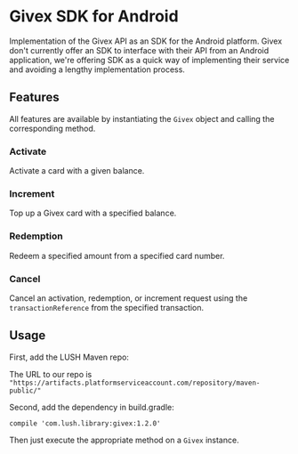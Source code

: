 # Givex SDK for Android

Implementation of the Givex API as an SDK for the Android platform.
Givex don't currently offer an SDK to interface with their API from an Android application,
we're offering SDK as a quick way of implementing their service and avoiding a lengthy
implementation process.

## Features

All features are available by instantiating the `Givex` object and calling the corresponding method.

### Activate
Activate a card with a given balance.

### Increment
Top up a Givex card with a specified balance.

### Redemption
Redeem a specified amount from a specified card number.

### Cancel
Cancel an activation, redemption, or increment request using the `transactionReference` from the specified transaction.

## Usage

First, add the LUSH Maven repo:

The URL to our repo is `"https://artifacts.platformserviceaccount.com/repository/maven-public/"`

Second, add the dependency in build.gradle:

`compile 'com.lush.library:givex:1.2.0'`

Then just execute the appropriate method on a `Givex` instance.
